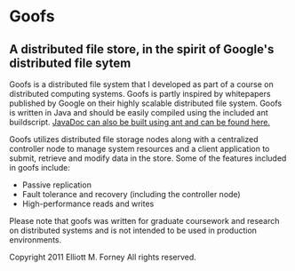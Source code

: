# Goofs
## A distributed file store, in the spirit of Google's distributed file sytem

Goofs is a distributed file system that I developed as part of a course on distributed computing systems.  Goofs is partly inspired by whitepapers published by Google on their highly scalable distributed file system.  Goofs is written in Java and should be easily compiled using the included ant buildscript.  [JavaDoc can also be built using ant and can be found here.](http://www.elliottforney.com/javadoc/goofs/)

Goofs utilizes distributed file storage nodes along with a centralized controller node to manage system resources and a client application to submit, retrieve and modify data in the store.  Some of the features included in goofs include:

* Passive replication
* Fault tolerance and recovery (including the controller node)
* High-performance reads and writes

Please note that goofs was written for graduate coursework and research on distributed systems and is not intended to be used in production environments.

Copyright 2011 Elliott M. Forney
All rights reserved.
